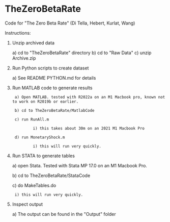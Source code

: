 # TheZeroBetaRate
Code for "The Zero Beta Rate" (Di Tella, Hebert, Kurlat, Wang)



Instructions:

1) Unzip archived data

 	a) cd to "TheZeroBetaRate" directory
 	b) cd to "Raw Data"
 	c) unzip Archive.zip
 
2) Run Python scripts to create dataset

	a) See README PYTHON.md for details

3) Run MATLAB code to generate results

        a) Open MATLAB. tested with R2022a on an M1 Macbook pro, known not to work on R2019b or earlier.
        
        b) cd to TheZeroBetaRate/MatlabCode
        
        c) run RunAll.m
        
        		i) this takes about 30m on an 2021 M1 Macbook Pro
        
        d) run MonetaryShock.m
        
        		i) this will run very quickly.
		
4) Run STATA to generate tables

	a) open Stata. Tested with Stata MP 17.0 on an M1 Macbook Pro.
	
	b) cd to TheZeroBetaRate/StataCode
	
	c) do MakeTables.do
	
		i) this will run very quickly.
		
5) Inspect output

	a) The output can be found in the "Output" folder



